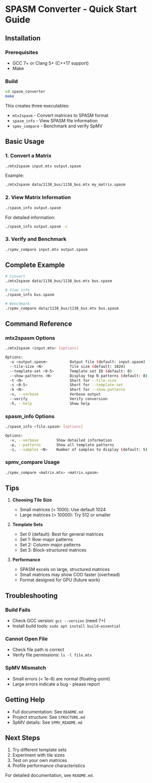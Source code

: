 # SPASM Converter - Quick Start Guide

## Installation

### Prerequisites
- GCC 7+ or Clang 5+ (C++17 support)
- Make

### Build
```bash
cd spasm_converter
make
```

This creates three executables:
- `mtx2spasm` - Convert matrices to SPASM format
- `spasm_info` - View SPASM file information
- `spmv_compare` - Benchmark and verify SpMV

## Basic Usage

### 1. Convert a Matrix

```bash
./mtx2spasm input.mtx output.spasm
```

Example:
```bash
./mtx2spasm data/1138_bus/1138_bus.mtx my_matrix.spasm
```

### 2. View Matrix Information

```bash
./spasm_info output.spasm
```

For detailed information:
```bash
./spasm_info output.spasm -v
```

### 3. Verify and Benchmark

```bash
./spmv_compare input.mtx output.spasm
```

## Complete Example

```bash
# Convert
./mtx2spasm data/1138_bus/1138_bus.mtx bus.spasm

# View info
./spasm_info bus.spasm

# Benchmark
./spmv_compare data/1138_bus/1138_bus.mtx bus.spasm
```

## Command Reference

### mtx2spasm Options

```bash
./mtx2spasm <input.mtx> [options]

Options:
  -o <output.spasm>          Output file (default: input.spasm)
  --tile-size <N>            Tile size (default: 1024)
  --template-set <0-5>       Template set ID (default: 0)
  --show-patterns <N>        Display top N patterns (default: 8)
  -t <N>                     Short for --tile-size
  -s <0-5>                   Short for --template-set
  -k <N>                     Short for --show-patterns
  -v, --verbose              Verbose output
  --verify                   Verify conversion
  -h, --help                 Show help
```

### spasm_info Options

```bash
./spasm_info <file.spasm> [options]

Options:
  -v, --verbose        Show detailed information
  -p, --patterns       Show all template patterns
  -s, --samples <N>    Number of samples to display (default: 5)
```

### spmv_compare Usage

```bash
./spmv_compare <matrix.mtx> <matrix.spasm>
```

## Tips

1. **Choosing Tile Size**
   - Small matrices (< 1000): Use default 1024
   - Large matrices (> 10000): Try 512 or smaller

2. **Template Sets**
   - Set 0 (default): Best for general matrices
   - Set 1: Row-major patterns
   - Set 2: Column-major patterns
   - Set 3: Block-structured matrices

3. **Performance**
   - SPASM excels on large, structured matrices
   - Small matrices may show COO faster (overhead)
   - Format designed for GPU (future work)

## Troubleshooting

### Build Fails
- Check GCC version: `gcc --version` (need 7+)
- Install build tools: `sudo apt install build-essential`

### Cannot Open File
- Check file path is correct
- Verify file permissions: `ls -l file.mtx`

### SpMV Mismatch
- Small errors (< 1e-6) are normal (floating-point)
- Large errors indicate a bug - please report

## Getting Help

- Full documentation: See `README.md`
- Project structure: See `STRUCTURE.md`
- SpMV details: See `SPMV_README.md`

## Next Steps

1. Try different template sets
2. Experiment with tile sizes
3. Test on your own matrices
4. Profile performance characteristics

For detailed documentation, see `README.md`.
